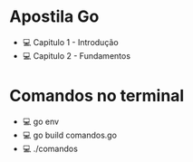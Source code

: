 # Apostila Go
- :computer: Capitulo 1 - Introdução
- :computer: Capitulo 2 - Fundamentos
# Comandos no terminal
- :computer: go env
- :computer: go build comandos.go
- :computer: ./comandos